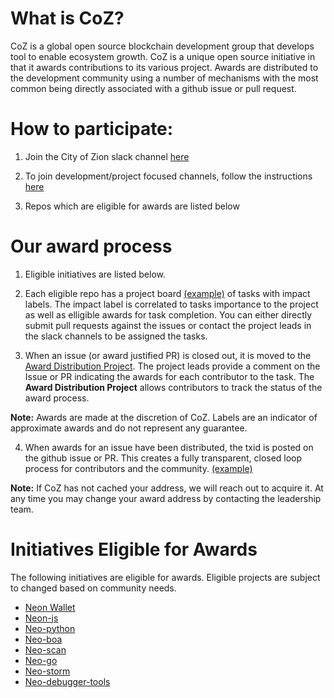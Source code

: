  # What is CoZ?
 CoZ is a global open source blockchain development group that develops tool to enable ecosystem growth. CoZ is a unique open source initiative in that it awards contributions to its various project. Awards are distributed to the development community using a number of mechanisms with the most common being directly associated with a github issue or pull request.
  
 # How to participate:
 
 1. Join the City of Zion slack channel [here](https://join.slack.com/t/cityofzion/shared_invite/enQtMjcwOTUxNDc1ODU5LWU5ODBlYjhjMDNmNTE3ZDVhOTMzZDA5ODczMmEyMWNhNTdjOTFlM2Y1ZDVkYjM0NGU0OWFlNGVhOWY3ZTEzZTI)
 
 2. To join development/project focused channels, follow the instructions [here](https://get.slack.help/hc/en-us/articles/205239967-Browse-and-join-channels)
 
 3. Repos which are eligible for awards are listed below
 
 # Our award process
 
 1. Eligible initiatives are listed below.
 
 2. Each eligible repo has a project board [(example)](https://github.com/CityOfZion/neon-wallet/projects/3) of tasks with impact labels.  The impact label is correlated to tasks importance to the project as well as elligible awards for task completion.  You can either directly submit pull requests against the issues or contact the project leads in the slack channels to be assigned the tasks.
 
 3. When an issue (or award justified PR) is closed out, it is moved to the [Award Distribution Project](https://github.com/orgs/CityOfZion/projects/1).  The project leads provide a comment on the Issue or PR indicating the awards for each contributor to the task.  The **Award Distribution Project** allows contributors to track the status of the award process.  
 
   **Note:** Awards are made at the discretion of CoZ.  Labels are an indicator of approximate awards and do not represent any guarantee.
 
 4. When awards for an issue have been distributed, the txid is posted on the github issue or PR.  This creates a fully transparent, closed loop process for contributors and the community. [(example)](https://github.com/CityOfZion/neon-wallet/issues/1741)  
 
   **Note:** If CoZ has not cached your address, we will reach out to acquire it.  At any time you may change your award address by contacting the leadership team.
 
 
# Initiatives Eligible for Awards
The following initiatives are eligible for awards.  Eligible projects are subject to changed based on community needs.
* [Neon Wallet](https://github.com/CityOfZion/neon-wallet)
* [Neon-js](https://github.com/CityOfZion/neon-js)
* [Neo-python](https://github.com/CityOfZion/neo-python)
* [Neo-boa](https://github.com/CityOfZion/neo-boa)
* [Neo-scan](https://github.com/CityOfZion/neo-scan)
* [Neo-go](https://github.com/CityOfZion/neo-go)
* [Neo-storm](https://github.com/CityOfZion/neo-storm)
* [Neo-debugger-tools](https://github.com/CityOfZion/neo-debugger-tools)


